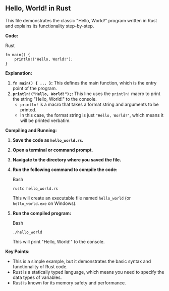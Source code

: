 ##   Hello, World! in Rust

This file demonstrates the classic "Hello, World!" program written in Rust and explains its functionality step-by-step.

**Code:**

Rust

```
fn main() {
    println!("Hello, World!");
}

```

**Explanation:**

1.  **`fn main() { ... }`:**  This defines the main function, which is the entry point of the program.
2.  **`println!("Hello, World!");`:**  This line uses the  `println!`  macro to print the string "Hello, World!" to the console.
    -   `println!`  is a macro that takes a format string and arguments to be printed.
    -   In this case, the format string is just  `"Hello, World!"`, which means it will be printed verbatim.

**Compiling and Running:**

1.  **Save the code as `hello_world.rs`.**
    
2.  **Open a terminal or command prompt.**
    
3.  **Navigate to the directory where you saved the file.**
    
4.  **Run the following command to compile the code:**
    
    Bash
    
    ```
    rustc hello_world.rs
    
    ```
    
    
    This will create an executable file named `hello_world` (or `hello_world.exe` on Windows).
    
5.  **Run the compiled program:**
    
    Bash
    
    ```
    ./hello_world
    
    ```
    
    This will print "Hello, World!" to the console.
    

**Key Points:**

-   This is a simple example, but it demonstrates the basic syntax and functionality of Rust code.
-   Rust is a statically typed language, which means you need to specify the data types of variables.
-   Rust is known for its memory safety and performance.
